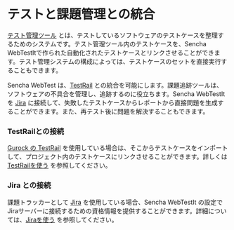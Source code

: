 # テストと課題管理との統合

[テスト管理ツール](https://en.wikipedia.org/wiki/Test_management_tool) とは、テストしているソフトウェアのテストケースを整理するためのシステムです。テスト管理ツール内のテストケースを、Sencha WebTestItで作られた自動化されたテストケースとリンクさせることができます。テスト管理システムの構成によっては、テストケースのセットを直接実行することもできます。

Sencha WebTest は、[TestRail](https://www.gurock.com/testrail) との統合を可能にします。課題追跡ツールは、ソフトウェアの不具合を管理し、追跡するのに役立ちます。Sencha WebTestIt を [Jira](https://www.atlassian.com/software/jira) に接続して、失敗したテストケースからレポートから直接問題を生成することができます。また、再テスト後に問題を解決することもできます。

### TestRailとの接続

[Gurock の TestRail](https://www.gurock.com/testrail) を使用している場合は、そこからテストケースをインポートして、プロジェクト内のテストケースにリンクさせることができます。詳しくは [TestRailを使う](./GettingStartedWithTestrail.md) を参照してください。

### Jira との接続

課題トラッカーとして [Jira](https://www.atlassian.com/software/jira) を使用している場合、Sencha WebTestIt の設定でJiraサーバーに接続するための資格情報を提供することができます。詳細については、[Jiraを使う](./GettingStartedWithJira.md) を参照してください。
